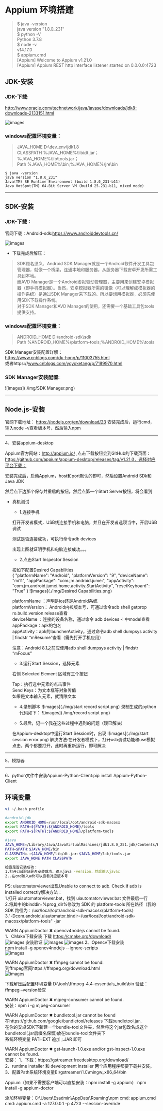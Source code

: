# Appium 环境搭建

> $ java -version   
    java version "1.8.0_231"  
> $ python -V      
    Python 3.7.8  
> $ node -v    
    v14.17.0  
> $ appium.cmd   
    [Appium] Welcome to Appium v1.21.0  
    [Appium] Appium REST http interface listener started on 0.0.0.0:4723  

## JDK-安装 
### JDK-下载:  
http://www.oracle.com/technetwork/java/javase/downloads/jdk8-downloads-2133151.html 
 
![images](./img/jdk.png)

### windows配置环境变量：  

  > JAVA_HOME  D:\dev_env\jdk1.8    
  > CLASSPATH  %JAVA_HOME%\lib\dt.jar；%JAVA_HOME%\lib\tools.jar；  
  > Path  %JAVA_HOME%\bin;%JAVA_HOME%\jre\bin  

    $ java -version
    java version "1.8.0_231"
    Java(TM) SE Runtime Environment (build 1.8.0_231-b11)
    Java HotSpot(TM) 64-Bit Server VM (build 25.231-b11, mixed mode)


***
## SDK-安装 
### JDK-下载：
官网下载：Android-sdk:https://www.androiddevtools.cn/  
  
![images](./img/sdk-tools.png)  

* 下载完成后解压： 

 > SDK顾名思义，Android SDK Manager就是一个Android软件开发工具包管理器，就像一个桥梁，连通本地和服务器，从服务器下载安卓开发所需工具到本地。  
 >而AVD Manager是一个Android虚拟驱动管理器，主要用来创建安卓模拟器（即手机模拟器）。当然，安卓模拟器所需的镜像（可以理解成模拟器的操作系统）是通过SDK Manager来下载的。所以要想用模拟器，必须先使用SDK下载操作系统。  
 >对于SDK Manager和AVD Manager的使用，还需要一个基础工具包tools提供支持。

### windows配置环境变量： 

   > ANDROID_HOME D:\android-sdk\sdk  
   > Path %ANDROID_HOME%\platform-tools;%ANDROID_HOME%\tools  

   SDK Manager安装配置详解：  
   https://www.cnblogs.com/du-hong/p/11003755.html  
   或者https://www.cnblogs.com/yoyoketang/p/7189970.html   

### SDK Manager安装配置:  

![images](./img/SDK Manager.png)


***
## Node.js-安装  

官网下载地址：
https://nodejs.org/en/download/23
安装完成后，运行cmd，输入node –v查看版本号，然后输入npm


***
4、安装appium-desktop  
 
Appium官方网站：http://appium.io/ ,点击下载按钮会到GitHub的下载页面：https://github.com/appium/appium-desktop/releases/tag/v1.21.0，选择对应平台下载：  

安装完成后，启动Appium，host和port默认的即可，然后设置Android SDk和Java JDK  

然后点下边那个保存并重启的按钮，然后点第一个Start Server按钮，将会看到  


- 真机测试  

  * 1.连接手机

  打开开发者模式，USB线连接手机和电脑，并且在开发者选项当中，开启USB调试  

  测试是否连接成功，可执行命令adb devices  

  出现上图就证明手机和电脑连接成功。。。  

  * 2.点击Start Inspector Session   

   按如下配置Desired Capabilities  
   {
     "platformName": "Android",
     "platformVersion": "9",
     "deviceName": "mi11",
     "appPackage": "com.jm.android.jumei",
     "appActivity": "com.jm.android.jumei.home.activity.StartActivity",
     "resetKeyboard": "True"
   }
   ![images](./img/Desired Capabilities.png)

   platformName ：声明是ios还是Android系统    
   platformVersion： Android内核版本号，可通过命令adb shell getprop ro.build.version.release查看   
   deviceName ：连接的设备名称，通过命令 adb devices -l 中model查看  
   appPackage：apk的包名   
   appActivity：apk的launcherActivity，通过命令adb shell dumpsys activity | findstr “mResume”查看（需先打开手机应用）  

   注意：Android 8.1之前应使用adb shell dumpsys activity | findstr “mFocus”  

  * 3.运行Start Session，选择元素  

   右侧 Selected Element 区域有三个按钮  

   Tap：执行选中元素的点击事件  
   Send Keys：为文本框等对象传值  
   如果是文本输入元素，就清除文本   
   
  * 4.录制脚本
   ![images](./img/start record script.png)
   录制生成的python代码如下：
   ![images](./img/record script.png)
   
  * 5.最后，记一个我在这些过程中遇到的问题（现已解决）

   在Appium-desktop中运行Start Session时，出现
   ![images](./img/start session error.png)
   解决方法:在开发者模式下，打开usb调试功能和use模拟点击，两个都要打开，此时再重新运行，即可解决

***
5、模拟器

***
6、python文件中安装Appium-Python-Client:pip install Appium-Python-Client

## 环境变量

```.bash
vi ~/.bash_profile

#android-jdk
export ANDROID_HOME=/usr/local/opt/android-sdk-macosx
export PATH=${PATH}:${ANDROID_HOME}/tools
export PATH=${PATH}:${ANDROID_HOME}/platform-tools

#java
JAVA_HOME=/Library/Java/JavaVirtualMachines/jdk1.8.0_251.jdk/Contents/Home
PATH=$PATH:$JAVA_HOME/bin
CLASSPATH=.:$JAVA_HOME/lib/dt.jar:$JAVA_HOME/lib/tools.jar
export JAVA_HOME PATH CLASSPATH

检查是否安装成功：
1.打开cmd验证是否安装成功，输入java -version，然后输入javac
2..在cmd输入adb可以查看对应版本号
```

PS:
uiautomatorviewer出现Unable to connect to adb. Check if adb is installed correctly解决方法：  
1.打开 uiautomatorviewer.bat，找到 uiautomatorviewer.bat 文件最后一行  
2.将其中的binddir=%prog_dir%修改为 SDK 的 platform-tools 所在路径（我的 SDK 路径为：/usr/local/opt/android-sdk-macosx/platform-tools）  
3."-Dcom.android.uiautomator.bindir=/usr/local/opt/android-sdk-macosx/platform-tools" -jar  


WARN AppiumDoctor  ✖ opencv4nodejs cannot be found.  
1、CMake下载安装
  下载 https://cmake.org/download/  
  ![images](./img/CMake1.png)
  安装验证
  ![images](./img/CMake2.png)
  ![images](./img/CMake3.png)
2、Opencv下载安装  
  npm install -g opencv4nodejs --ignore-scripts  
  ![images](./img/opencv4nodejs.png)
  

WARN AppiumDoctor  ✖ ffmpeg cannot be found.  
到ffmpeg官网https://ffmpeg.org/download.html    
![images](./img/ffmpeg.png)

下载解压后配置环境变量
D:\tools\ffmpeg-4.4-essentials_build\bin
验证：ffmpeg  –version检查


WARN AppiumDoctor  ✖ mjpeg-consumer cannot be found.  
安装：npm i -g mjpeg-consumer  

WARN AppiumDoctor  ✖ bundletool.jar cannot be found  
在https://github.com/google/bundletool/releases 下载bundletool.jar，  
在你的安卓SDK下新建一个bundle-tool文件夹，然后将这个jar包改名成这个bundletool(.jar后缀名保留)放在bundle-tool文件夹下  
系统环境变量 PATHEXT 追加 ;.JAR 即可  

WARN AppiumDoctor  ✖ gst-launch-1.0.exe and/or gst-inspect-1.0.exe cannot be found.    
安装： 1、下载：https://gstreamer.freedesktop.org/download/  
      2、runtime installer 和 development installer 两个应用程序都要下载并安装。  
      3、配置Path系统环境变量E:\gstreamer\1.0\mingw_x86_64\bin  


Appium（如果不需要客户端可以直接安装：npm install -g appium）
npm install -g appium-doctor

添加环境变量：C:\Users\Esadmin\AppData\Roaming\npm
cmd: appium.cmd
cmd: appium.cmd -a 127.0.0.1 -p 4723 --session-override
